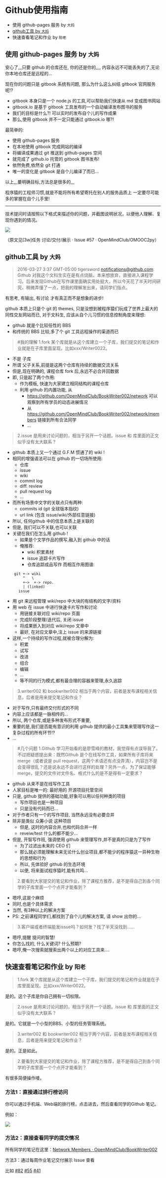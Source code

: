 # Github使用指南

+ 使用 github-pages 服务 by `大妈`
+ [github工具 by `大妈`](https://github.com/OpenMindClub/Writer002/issues/81#issuecomment-202125714)
+ 快速查看笔记和作业 by `阳老`


## 使用 github-pages 服务 by `大妈`

安心了,,,只要 github 的仓库还在,
你的还是你的,,,,
内容永远不可能丢失的了,无论你本地仓库还是远程的...

现在你的问题只是 gitbook 系统有问题,
那么为什么这么纠结 gitbook 官网服务呢!?

- gitbook 本身只是一个 node.js 的工具,可以帮助我们快速从 md 变成图书网站
- gitbook.io 是基于 gitbook 工具发布的一个自动编译发布图书的服务
- 我们的目标是什么?! 可以实时的发布自个儿的写作成果
- 那么,使用 gitbook 并不一定只能通过 gitbook.io 哪?!

最简单的:
- 使用 github-pages 服务
- 在本地使用 gitbook 完成网站的编译
- 将编译成果通过 git 推送到 github-pages 空间
- 就完成了 github.io 托管的 gitbook 图书发布!
- 依然免费,依然全 git 打通
- 唯一的变化是 gitbook 是自个儿编译了而已...

以上,,,嘦明确目标,方法总是很多的,,,

程序猿的工程师习惯,就是不能将所有希望寄托在别人的服务品质上
一定要尽可能多的掌握在自个儿手里!

---

技术提问时请按照以下格式来描述你的问题，并截图说明状况，以便他人理解、复现你遇到的情况。

![](https://ci3.googleusercontent.com/proxy/EYAca1SNqJUsc3inBZhvZpjRii28WUG_O7HP6ilmS1Fz2OZwQHvkXgNPRlOJlmzd-iPD1RaoK1G7kvQ05Iq3zxAzKM8Kd2QW0D6ZJ5oe4ttr-E1J98xabYGWT4MDiV4FBWf5KFpx-mk_LGyCPq3HycOt1uj9giGLUHEeqPPVwonZia7V3vtyuRrgK5mKsTeEVGi6AwceVo-cFS4beJICh1w6bkNjMhaWWH8CpE-cQT0RwZFeGaQ03FQQ2T49EH-riBWiB5Yini2VG5I=s0-d-e1-ft#https://camo.githubusercontent.com/4c9a5eefab71914dfa84a3a15c69a6e44b24366b/687474703a2f2f6f70656e6d696e64636c75622e71696e6975646e2e636f6d2f73686172652f546570464151546563682e706e67)

（原文见[3w]任务 讨论/交付/展示 · Issue #57 · OpenMindClub/OMOOC2py）


## github工具 by `大妈`

>2016-03-27 3:37 GMT-05:00 tigersword <notifications@github.com>:
Github 对我这个文科生实在是有点烧脑，本来想放弃，直接进入课程学习。后来发现Github在写作课里面确实用处挺大，所以今天花了半天时间研究，稍微弄懂了一点，把我的理解发出来，请同学们指点。

有思考, 有输出, 有讨论
才有真正而不是想象的进步!

github 本质上只是个 git 的 themes,
只是没想到被程序猿们玩成了世界上最大的同性交友网站而已,
对于文科生, 应该从自个儿习惯的信息控制角度来理想:

- github 就是个比较任性的 BBS
- 和传统的 BBS 比较,多了个 git 工具远程操作的渠道而已

> #我的理解
 1.fork 某个库就是从这个库建立一个子库，我们提交的笔记和作业就是在子库里面呈现。比如xxx/Writer0022。

- 不是 子库
- 所谓 父子关系,前提是这两个仓库有持续的数据交流关系
- 但是,现在明确的, 课程仓库 fork 后,永远不必合并回数据
- 即, 只是起了两个作用:
    + 作为模板, 快速为大家建立相同结构的课程仓库
    + 利用 github 的内置功能, 从
        * https://github.com/OpenMindClub/BookWriter002/network 可以观察到所有学员的动态进展情况
        * 从 https://github.com/OpenMindClub/BookWriter002/network/members
链接到所有合法同学
        * ...

> 2.issue 是用来讨论问题的，相当于另开一个话题。issue 和 库里面的正文似乎没有太大联系？

- github 本质上又一个通过 G.F.M 惯通了的 wiki !
- 相同的增强语法可以在 github 的一切场所使用:
    + 仓库
    + issue
    + wiki
    + commit log
    + diff. review
    + pull request log
    + ...
- 而所有场景中文字的关联点只有两种:
    + commits id (git 全球版本指纹)
    + url link (包含 issue/wiki/外部任意链接)
- 所以, 任何github 中的信息本质上是关联的
- 但是, 我们可以不关联,也可以关联
- 关键在我们在怎么用 github !
    + 如果是个文学作品的撰写,融入到 github 中的话
    + 俺推荐:
        * wiki 积累素材
        * issue 追踪卡片写作
        * 仓库追踪成品写作
而相互作用图谱:

```
    git +-> wiki
        ^   \
        +~>  +-> repo.
        | (linked)
      issue
```

- 用 git 来远程管理 wiki/repo 中大块的有结构的文字/资料
- 用 web 在 issue 中进行快速卡片写作和讨论
    + 用链接关联对应 wiki/repo 页面
    + 完成阶段整理/迭代后, 关闭 issue
    + 将成果嵌入到对应 wiki/repo 文章中
    + 最好, 在对应文章中,注上 issue 的来源链接
- 这样,一个持续的写作过程,就被合理分解为:
    + 积累
    + 试写
    + 改进
    + 组合
    + 编辑
    + ...
    + 等不同的行为模式,都有最合理的容器来管理,永久追踪

> 3.writer002 和 bookwriter002 相当于两个内容，前者是发布课程相关信息，后者是用来提交笔记和作业？

- 对于写作,只有最终交付形式的不同
- 内容上应该都是一脉相传的...
- 所以, 两个仓库,或是多种发布形式不重要,
- 重要的是,我们是否能有意识的利用 github 提供的最小工具集来管理写作这一复杂过程的所有环节!?
- ...

> #几个问题
> 1.Github 学习开始看的是廖雪峰的教材，我觉得有点误导我了。不过把疑惑提出来：既然Github 是个在线写作工具，如果所有子库将来merge（或者说是 pull request，这两个术语还有点没弄清），内容岂不是会变得很乱？还是说永远不会进行这样的处理？另外一点，为了保证能够merge，提交的文件对文件名、格式什么的是不是得有一定要求？

- github 从来不是在线写作工具
- 人家目标是唯一的: 最好用的 开源项目托管空间
- 只是, github 提供的基础功能,好象可以用以任何种类的项目
    + 写作项目也是一种项目
    + 只是没有代码而已...
- 对于作者只有一个的写作项目, 当然永远没有必要合并
- 除非是类似 众筹小说 这种项目
    + 但是, 这时的内容合并,也和代码合并一样
    + reveiw/test 什么的都不能少...
- 但是, 开智写作班, 强调使用 github 来管理写作,并不是真的只是为了写作
    + 为了过滤出未来的 CEO 们
    + 那么就必须能理解未来无论什么创业项目,都不能少的程序猿这一异种生物的思想和行为
    + 所以, 先体验好 github 的生态环境
    + 以便, 将来面试程序猿时,能有共鸣...
> 2.要看到大家提交的笔记和作业，除了课程方推荐，是不是得自己到各个同学的子库里面一个个点开才能看到？

- 嗯哼,这是个麻烦
- 同时,也是个具体需求
- 当然, 有3种以上的解决方案
- PS: 之前课程同学们,都找到了自个儿的解决方案, 请 show 出你的...

> 3.客户端或者终端能发issue吗？如何发？找了半天没找到……

- 嗯哼,提醒 提问的智慧!
- 你怎么找的, 什么关键词? 什么预期?
- 嗯哼,俺一次搜索就搜索出两个以上的对应工具来....

## 快速查看笔记和作业 by `阳老`

> 1.fork 某个库就是从这个库建立一个子库，我们提交的笔记和作业就是在子库里面呈现。比如xxx/Writer0022。

是的。这个子库是你自己拥有一切权限。

> 2.issue 是用来讨论问题的，相当于另开一个话题。issue 和 库里面的正文似乎没有太大联系？

是的。它就是一个小型的BBS、小型的任务管理系统。

> 3.writer002 和 bookwriter002 相当于两个内容，前者是发布课程相关信息，后者是用来提交笔记和作业？

是的。正是如此。

> 2.要看到大家提交的笔记和作业，除了课程方推荐，是不是得自己到各个同学的子库里面一个个点开才能看到？

有很多简便操作喽。

### 方法1：直接通过排行榜访问

你可以通过手机端、Web端的排行榜，点击进去，然后查看同学的Github 笔记。

例如：

![](https://camo.githubusercontent.com/761a1f246cba9a0098bc308a0f06f42c0f70d898/687474703a2f2f6f70656e6d696e64636c75622e71696e6975646e2e636f6d2f6f7579616e672f6f70656e6d696e64636c75622e706e67)

### 方法2：直接查看同学的提交情况

所有同学的笔记在这里：[Network Members · OpenMindClub/BookWriter002](https://github.com/OpenMindClub/BookWriter002/network/members)

方法3：通过每周作业笔记交付展示 Issue 查看

比如 [#82](https://github.com/OpenMindClub/Writer002/issues/82) [#55](https://github.com/OpenMindClub/Writer002/issues/55) [#41](https://github.com/OpenMindClub/Writer002/issues/41)